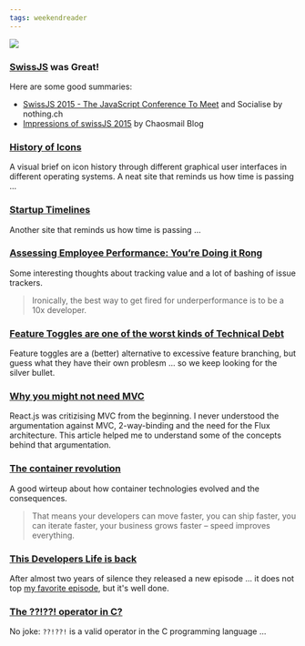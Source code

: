 ```yaml
---
tags: weekendreader
---
```

<img class="jb-main-img" src="https://lh3.googleusercontent.com/-Nfo7Q0qQw6E/VbatXtGHezI/AAAAAAAACVk/MgXdJ3PGE1Y/s800-Ic42/WR30.png">

### [SwissJS](http://www.swissjs.com/) was Great!
Here are some good summaries:
- [SwissJS 2015 - The JavaScript Conference To Meet](https://www.nothing.ch/en/research/swissjs-2015-javascript-conference-meet-and-socialise) and Socialise by nothing.ch
- [Impressions of swissJS 2015](http://chaosmail.github.io/conference/2015/07/21/swissjs-2015/) by Chaosmail Blog


### [History of Icons](https://historyoficons.com/) 
A visual brief on icon history through different graphical user interfaces in different operating systems.
A neat site that reminds us how time is passing ...


### [Startup Timelines](http://www.startuptimelines.org/) 
Another site that reminds us how time is passing ... 


### [Assessing Employee Performance: You’re Doing it Rong](https://medium.com/javascript-scene/assessing-employee-performance-1a8bdee45c1a)

Some interesting thoughts about tracking value and a lot of bashing of issue trackers.

> Ironically, the best way to get fired for underperformance is to be a 10x developer.




### [Feature Toggles are one of the worst kinds of Technical Debt](http://swreflections.blogspot.ca/2014/08/feature-toggles-are-one-of-worst-kinds.html)
Feature toggles are a (better) alternative to excessive feature branching, but guess what they have their own problesm ... so we keep looking for the silver bullet.



### [Why you might not need MVC](http://www.code-experience.com/why-you-might-not-need-mvc-with-reactjs/)
React.js was critizising MVC from the beginning. I never understood the argumentation against MVC, 2-way-binding and the need for the Flux architecture. This article helped me to understand some of the concepts behind that argumentation.


### [The container revolution](http://www.theplatform.net/2015/07/21/containers-for-the-masses-now-that-kubernetes-is-set-free/)
A good wirteup about how container technologies evolved and the consequences.

> That means your developers can move faster, you can ship faster, you
> can iterate faster, your business grows faster – speed improves
> everything.


### [This Developers Life is back](http://thisdeveloperslife.com/)
After almost two years of silence they released a new episode ... it does not top [my favorite episode](http://thisdeveloperslife.com/post/2-0-2-pressure), but it's well done.

### [The ??!??! operator in C?](http://stackoverflow.com/questions/7825055/what-does-the-c-operator-do)

No joke: `??!??!` is a valid operator in the C programming language ... 
